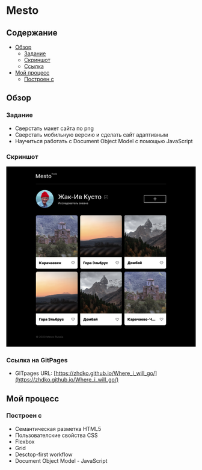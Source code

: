 # Mesto

## Содержание

- [Обзор](#Обзор)
  - [Задание](#Задание)
  - [Скриншот](#Скриншот)
  - [Ссылка](#Ссылка-на-GitPages)
- [Мой процесс](#Мой-процесс)
  - [Построен с](#Построен-с)


## Обзор

### Задание

- Сверстать макет сайта по png
- Сверстать мобильную версию и сделать сайт адаптивным
- Научиться работать с Document Object Model с помощью JavaScript

### Скриншот

![](./images/MAIN%20PAGE.png)

### Ссылка на GitPages

- GITpages URL: [https://zhdko.github.io/Where_i_will_go/](https://zhdko.github.io/Where_i_will_go/)

## Мой процесс

### Построен с

- Семантическая разметка HTML5
- Пользователские свойства CSS
- Flexbox
- Grid
- Desctop-first workflow
- Document Object Model - JavaScript


